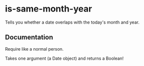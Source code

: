 # is-same-month-year

Tells you whether a date overlaps with the today's month and year.

## Documentation

Require like a normal person.

Takes one argument (a Date object) and returns a Boolean!
